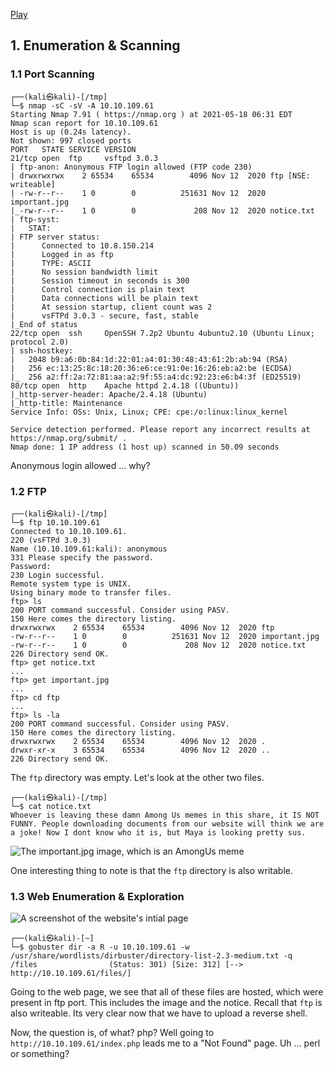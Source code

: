 
[Play](https://tryhackme.com/room/startup)

## 1. Enumeration & Scanning
### 1.1 Port Scanning
```
┌──(kali㉿kali)-[/tmp]
└─$ nmap -sC -sV -A 10.10.109.61
Starting Nmap 7.91 ( https://nmap.org ) at 2021-05-18 06:31 EDT
Nmap scan report for 10.10.109.61
Host is up (0.24s latency).
Not shown: 997 closed ports
PORT   STATE SERVICE VERSION
21/tcp open  ftp     vsftpd 3.0.3
| ftp-anon: Anonymous FTP login allowed (FTP code 230)
| drwxrwxrwx    2 65534    65534        4096 Nov 12  2020 ftp [NSE: writeable]
| -rw-r--r--    1 0        0          251631 Nov 12  2020 important.jpg
|_-rw-r--r--    1 0        0             208 Nov 12  2020 notice.txt
| ftp-syst: 
|   STAT: 
| FTP server status:
|      Connected to 10.8.150.214
|      Logged in as ftp
|      TYPE: ASCII
|      No session bandwidth limit
|      Session timeout in seconds is 300
|      Control connection is plain text
|      Data connections will be plain text
|      At session startup, client count was 2
|      vsFTPd 3.0.3 - secure, fast, stable
|_End of status
22/tcp open  ssh     OpenSSH 7.2p2 Ubuntu 4ubuntu2.10 (Ubuntu Linux; protocol 2.0)
| ssh-hostkey: 
|   2048 b9:a6:0b:84:1d:22:01:a4:01:30:48:43:61:2b:ab:94 (RSA)
|   256 ec:13:25:8c:18:20:36:e6:ce:91:0e:16:26:eb:a2:be (ECDSA)
|_  256 a2:ff:2a:72:81:aa:a2:9f:55:a4:dc:92:23:e6:b4:3f (ED25519)
80/tcp open  http    Apache httpd 2.4.18 ((Ubuntu))
|_http-server-header: Apache/2.4.18 (Ubuntu)
|_http-title: Maintenance
Service Info: OSs: Unix, Linux; CPE: cpe:/o:linux:linux_kernel

Service detection performed. Please report any incorrect results at https://nmap.org/submit/ .
Nmap done: 1 IP address (1 host up) scanned in 50.09 seconds
```

Anonymous login allowed ... why?

### 1.2 FTP 

```
┌──(kali㉿kali)-[/tmp]
└─$ ftp 10.10.109.61  
Connected to 10.10.109.61.
220 (vsFTPd 3.0.3)
Name (10.10.109.61:kali): anonymous
331 Please specify the password.
Password:
230 Login successful.
Remote system type is UNIX.
Using binary mode to transfer files.
ftp> ls
200 PORT command successful. Consider using PASV.
150 Here comes the directory listing.
drwxrwxrwx    2 65534    65534        4096 Nov 12  2020 ftp
-rw-r--r--    1 0        0          251631 Nov 12  2020 important.jpg
-rw-r--r--    1 0        0             208 Nov 12  2020 notice.txt
226 Directory send OK.
ftp> get notice.txt
...
ftp> get important.jpg
...
ftp> cd ftp
...
ftp> ls -la
200 PORT command successful. Consider using PASV.
150 Here comes the directory listing.
drwxrwxrwx    2 65534    65534        4096 Nov 12  2020 .
drwxr-xr-x    3 65534    65534        4096 Nov 12  2020 ..
226 Directory send OK. 
```

The `ftp` directory was empty. Let's look at the other two files.

```
┌──(kali㉿kali)-[/tmp]
└─$ cat notice.txt 
Whoever is leaving these damn Among Us memes in this share, it IS NOT FUNNY. People downloading documents from our website will think we are a joke! Now I dont know who it is, but Maya is looking pretty sus.
```

![The important.jpg image, which is an AmongUs meme](https://i.imgur.com/UEd15ea.png)

One interesting thing to note is that the `ftp` directory is also writable.


### 1.3 Web Enumeration & Exploration

![A screenshot of the website's intial page](https://i.imgur.com/xPZaCyo.png)

```
┌──(kali㉿kali)-[~]
└─$ gobuster dir -a R -u 10.10.109.61 -w /usr/share/wordlists/dirbuster/directory-list-2.3-medium.txt -q
/files                (Status: 301) [Size: 312] [--> http://10.10.109.61/files/]
```

Going to the web page, we see that all of these files are hosted, which were present in ftp port. This includes the image and the notice. Recall that `ftp` is also writeable. Its very clear now that we have to upload a reverse shell.

Now, the question is, of what? php? Well going to `http://10.10.109.61/index.php` leads me to a "Not Found" page. Uh ... perl or something?


